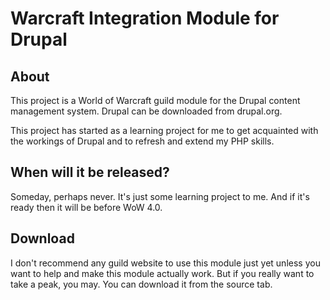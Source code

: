 # Warcraft Integration Module for Drupal #

## About ##
This project is a World of Warcraft guild module for the Drupal content management system. Drupal can be downloaded from drupal.org.

This project has started as a learning project for me to get acquainted with the workings of Drupal and to refresh and extend my PHP skills.

## When will it be released? ##
Someday, perhaps never. It's just some learning project to me. And if it's ready then it will be before WoW 4.0.

## Download ##
I don't recommend any guild website to use this module just yet unless you want to help and make this module actually work.
But if you really want to take a peak, you may. You can download it from the source tab.